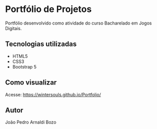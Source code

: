  # Portfólio de Projetos

Portfólio desenvolvido como atividade do curso Bacharelado em Jogos Digitais.

## Tecnologias utilizadas
- HTML5
- CSS3
- Bootstrap 5

## Como visualizar
Acesse: https://wintersouls.github.io/Portfolio/

## Autor
João Pedro Arnaldi Bozo
